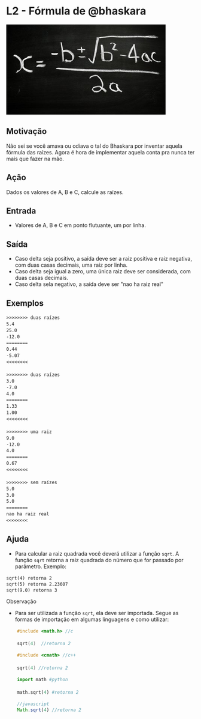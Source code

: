 # L2 - Fórmula de @bhaskara

![_](cover.jpg)

## Motivação

Não sei se você amava ou odiava o tal do Bhaskara por inventar aquela fórmula das raízes. Agora é hora de implementar aquela conta pra nunca ter mais que fazer na mão.

## Ação

Dados os valores de A, B e C, calcule as raízes.

## Entrada

- Valores de A, B e C em ponto flutuante, um por linha.

## Saída

- Caso delta seja positivo, a saída deve ser a raiz positiva e raiz negativa, com duas casas decimais, uma raiz por linha.
- Caso delta seja igual a zero, uma única raiz deve ser considerada, com duas casas decimais.
- Caso delta sela negativo, a saída deve ser "nao ha raiz real"

## Exemplos

``` txt
>>>>>>>> duas raízes
5.4
25.0
-12.0
========
0.44
-5.07
<<<<<<<<

>>>>>>>> duas raízes
3.0
-7.0
4.0
========
1.33
1.00
<<<<<<<<

>>>>>>>> uma raiz
9.0
-12.0
4.0
========
0.67
<<<<<<<<

>>>>>>>> sem raízes
5.0
3.0
5.0
========
nao ha raiz real
<<<<<<<<
```

## Ajuda

* Para calcular a raiz quadrada você deverá utilizar a função `sqrt`. A função `sqrt` retorna a raiz quadrada do número que for passado por parâmetro. Exemplo:
  
```
sqrt(4) retorna 2    
sqrt(5) retorna 2.23607    
sqrt(9.0) retorna 3    
```

Observação

* Para ser utilizada a função `sqrt`, ela deve ser importada. Segue as formas de importação em algumas linguagens e como utilizar:

``` c
    #include <math.h> //c

    sqrt(4)  //retorna 2
```

``` c++
    #include <cmath> //c++

    sqrt(4) //retorna 2 
```

``` python
    import math #python

    math.sqrt(4) #retorna 2 
```

``` javascript
    //javascript
    Math.sqrt(4) //retorna 2 
```
